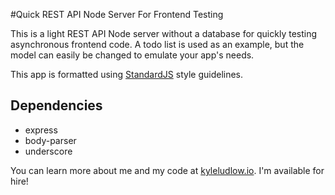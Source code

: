 #Quick REST API Node Server For Frontend Testing

This is a light REST API Node server without a database for quickly testing asynchronous frontend code. A todo list is used as an example, but the model can easily be changed to emulate your app's needs.

This app is formatted using [StandardJS](https://github.com/feross/standard) style guidelines.

## Dependencies
* express
* body-parser
* underscore

You can learn more about me and my code at [kyleludlow.io](http://www.kyleludlow.io). I'm available for hire!
